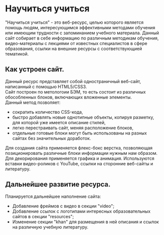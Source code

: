 # Научиться учиться

"Научиться учиться" - это веб-ресурс, целью которого является помощь людям, интересующимся эффективными методами обучения или
 имеющим трудности с запоминанием учебного материала.
Данный сайт собирает в себе информацию по различным методикам обучения, видео-материалы с лекциями от известных специалистов в сфере образования,
 ссылки на внешние ресурсы с соответствующией тематикой.

## Как устроен сайт.

Данный ресурс представляет собой одностраничный веб-сайт, написанный с помощью HTML5/CSS3.  
Сайт построен по метологоии БЭМ, то есть состоит из различных обособленных блоков, включающих вложенные элементы.  
Данный метод позволяет:
- сократить количество CSS-кода,
- быстро добавлять новые однотипные объекты, копируя разметку, для которой уже имеется описание стилей,
- легко перестраивать сайт, меняя расположение блоков,
- отдельные готовые блоки могут быть использованы на разных сайтах без значительных доработок.  

Для создания сайта применяется флекс-бокс верстка, позволяющая позиционировать различные блоки информации нужным нам образом.
Для декорирования применяется графика и анимация. Используются вставки видео-роликов с YouTube, ссылки на сторонние веб-сайты
и литературу.  

## Дальнейшее развитие ресурса.
Планируется дальнейшее наполнение сайта:
- Добавление фреймов с видео в секции "video";
- Добавление ссылок с логотипами интересных образовательных сайтов в секции "resources";
- Изменение секции "khan" для размещения в ней описания и ссылок на различную учебную литературу.